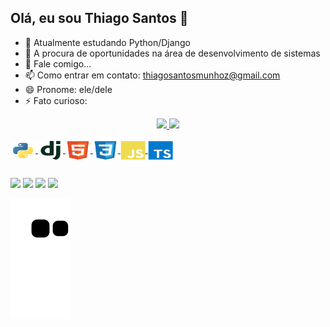 ## Olá, eu sou Thiago Santos 👋

- 🔭 Atualmente estudando Python/Django
- 🌱 A procura de oportunidades na área de desenvolvimento de sistemas
- 💬 Fale comigo...
- 📫 Como entrar em contato: thiagosantosmunhoz@gmail.com
- 😄 Pronome: ele/dele
- ⚡ Fato curioso: 

<div align="center">
  <a href="https://github.com/ThiagooSantoss">
  <img height="180em" src="https://github-readme-stats.vercel.app/api?username=ThiagooSantoss&show_icons=true&theme=dracula&include_all_commits=true&count_private=false"/>
  <img height="180em" src="https://github-readme-stats.vercel.app/api/top-langs/?username=ThiagooSantoss&layout=compact&langs_count=7&theme=dracula"/>
</div>

<div style="display: inline_block"><br>
  <img align="center" alt="ThiagooSantoss-Python" height="30" width="40" src="https://raw.githubusercontent.com/devicons/devicon/master/icons/python/python-original.svg">
  <img align="center" alt="ThiagooSantoss-Django" height="30" width="40" src="https://raw.githubusercontent.com/devicons/devicon/master/icons/django/django-plain.svg">
 
  <img align="center" alt="ThiagooSantoss-HTML" height="30" width="40" src="https://raw.githubusercontent.com/devicons/devicon/master/icons/html5/html5-original.svg">
  <img align="center" alt="ThiagooSantoss-CSS" height="30" width="40" src="https://raw.githubusercontent.com/devicons/devicon/master/icons/css3/css3-original.svg">
  <img align="center" alt="ThiagooSantoss-Js" height="30" width="40" src="https://raw.githubusercontent.com/devicons/devicon/master/icons/javascript/javascript-plain.svg">
  <img align="center" alt="ThiagooSantoss-Ts" height="30" width="40" src="https://raw.githubusercontent.com/devicons/devicon/master/icons/typescript/typescript-plain.svg">
 
</div>
  
  ##
  
<div> 
 
  <a href="https://www.instagram.com/thiagopino21989/" target="_blank"><img src="https://img.shields.io/badge/-Instagram-%23E4405F?style=for-the-badge&logo=instagram&logoColor=white" target="_blank"></a>
  <a href="https://discord.com/channels/821364094878613524/935906121858818059" target="_blank"><img src="https://img.shields.io/badge/Discord-7289DA?style=for-the-badge&logo=discord&logoColor=white" target="_blank"></a> 
  <a href="mailto:triagosantosmunhoz@gmail.com"><img src="https://img.shields.io/badge/-Gmail-%23333?style=for-the-badge&logo=gmail&logoColor=white" target="_blank"></a>
  <a href="https://www.linkedin.com/in/thiago-santos-ab4915122/" target="_blank"><img src="https://img.shields.io/badge/-LinkedIn-%230077B5?style=for-the-badge&logo=linkedin&logoColor=white" target="_blank"></a> 
 
  ![Snake animation](https://github.com/ThiagooSantoss/ThiagooSantoss/blob/output/github-contribution-grid-snake.svg)
 
</div>
